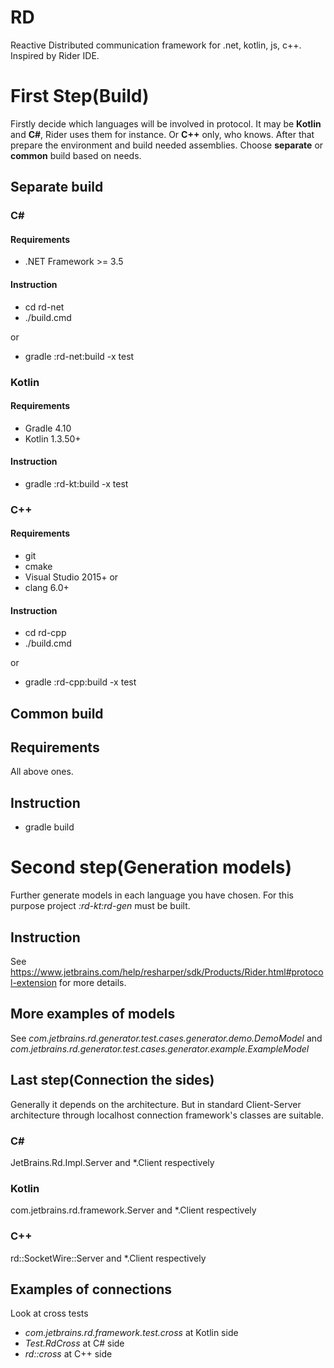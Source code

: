 # RD

Reactive Distributed communication framework for .net, kotlin, js, c++. Inspired by Rider IDE. 

# First Step(Build)

Firstly decide which languages will be involved in protocol. It may be **Kotlin** and **C#**, Rider uses them for instance. 
Or **C++** only, who knows. After that prepare the environment and build needed assemblies. Choose **separate** or **common** build based on needs.

## Separate build

### C#

#### Requirements

* .NET Framework >= 3.5

#### Instruction

* cd rd-net
* ./build.cmd

or

* gradle :rd-net:build -x test

### Kotlin

#### Requirements

* Gradle 4.10
* Kotlin 1.3.50+

#### Instruction

* gradle :rd-kt:build -x test

### C++

#### Requirements

* git
* cmake
* Visual Studio 2015+
or
* clang 6.0+

#### Instruction

* cd rd-cpp
* ./build.cmd

or

* gradle :rd-cpp:build -x test

## Common build

## Requirements

All above ones.

## Instruction

* gradle build

# Second step(Generation models)

Further generate models in each language you have chosen. 
For this purpose project _:rd-kt:rd-gen_ must be built.
  
## Instruction

See https://www.jetbrains.com/help/resharper/sdk/Products/Rider.html#protocol-extension for more details.

## More examples of models

See _com.jetbrains.rd.generator.test.cases.generator.demo.DemoModel_
and _com.jetbrains.rd.generator.test.cases.generator.example.ExampleModel_

## Last step(Connection the sides)

Generally it depends on the architecture. But in standard Client-Server architecture through localhost connection framework's classes are suitable.

### C#

JetBrains.Rd.Impl.Server and *.Client respectively

### Kotlin

com.jetbrains.rd.framework.Server and *.Client respectively

### С++

rd::SocketWire::Server and *.Client respectively

## Examples of connections

Look at cross tests
* _com.jetbrains.rd.framework.test.cross_ at Kotlin side
* _Test.RdCross_ at C# side
* _rd::cross_ at C++ side

 
